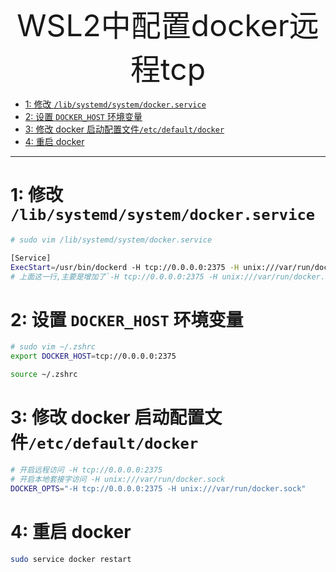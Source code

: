 
<div align='center' ><font size='50'>WSL2中配置docker远程tcp</font></div>

<!-- [toc] -->

- [1: 修改 `/lib/systemd/system/docker.service`](#1-修改-libsystemdsystemdockerservice)
- [2: 设置 `DOCKER_HOST` 环境变量](#2-设置-docker_host-环境变量)
- [3: 修改 docker 启动配置文件`/etc/default/docker`](#3-修改-docker-启动配置文件etcdefaultdocker)
- [4: 重启 docker](#4-重启-docker)

---

# 1: 修改 `/lib/systemd/system/docker.service`

```bash
# sudo vim /lib/systemd/system/docker.service

[Service]
ExecStart=/usr/bin/dockerd -H tcp://0.0.0.0:2375 -H unix:///var/run/docker.sock -H fd:// --containerd=/run/containerd/containerd.sock
# 上面这一行,主要是增加了`-H tcp://0.0.0.0:2375 -H unix:///var/run/docker.sock`

```

# 2: 设置 `DOCKER_HOST` 环境变量

```bash
# sudo vim ~/.zshrc
export DOCKER_HOST=tcp://0.0.0.0:2375

source ~/.zshrc
```

# 3: 修改 docker 启动配置文件`/etc/default/docker`

```bash
# 开启远程访问 -H tcp://0.0.0.0:2375
# 开启本地套接字访问 -H unix:///var/run/docker.sock
DOCKER_OPTS="-H tcp://0.0.0.0:2375 -H unix:///var/run/docker.sock"
```

# 4: 重启 docker

```bash
sudo service docker restart
```

